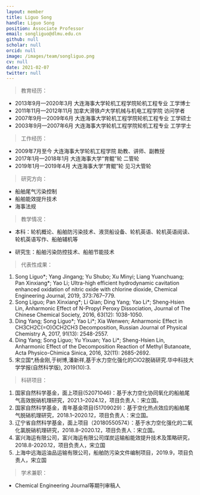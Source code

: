 ```yaml
---
layout: member
title: Liguo Song
handle: Liguo Song
position: Associate Professor
email: songliguo@dlmu.edu.cn
github: null
scholar: null
orcid: null
image: /images/team/songliguo.png
cv: null
date: 2021-02-07
twitter: null
---
```


>教育经历：

- 2013年9月—2020年3月 大连海事大学轮机工程学院轮机工程专业 工学博士
- 2011年11月—2012年11月 加拿大滑铁卢大学机械与机电工程学院 访问学者
- 2007年9月—2009年6月 大连海事大学轮机工程学院轮机工程专业 工学硕士
- 2003年9月—2007年6月 大连海事大学轮机工程学院轮机工程专业 工学学士

>工作经历：

- 2009年7月至今 大连海事大学轮机工程学院 助教、讲师、副教授
- 2017年1月—2018年1月 大连海事大学“育鲲”轮 二管轮
- 2019年1月—2019年4月 大连海事大学“育鲲”轮 见习大管轮

>研究方向：

- 船舶尾气污染控制
- 船舶能效提升技术
- 海事法规

>教学情况：

- 本科：轮机概论、船舶防污染技术、液货船设备、轮机英语、轮机英语阅读、轮机英语写作、船舶辅机等

- 研究生：船舶污染防控技术、船舶节能技术

>代表性成果：

1. Song Liguo*; Yang Jingang; Yu Shubo; Xu Minyi; Liang Yuanchuang; Pan Xinxiang*; Yao Li; Ultra-high efficient hydrodynamic cavitation enhanced oxidation of nitric oxide with chlorine dioxide, Chemical Engineering Journal, 2019, 373:767–779.
2. Song Liguo; Pan Xinxiang*; Li Qian; Ding Yang; Yao Li*; Sheng‐Hsien Lin, Anharmonic Effect of N-Propyl Peroxy Dissociation, Journal of The Chinese Chemical Society, 2016, 63(12): 1038-1050.
3. Ding Yang; Song Liguo*; Yao Li*; Xia Wenwen; Anharmonic Effect in CH3CH2C(=O)OCH2CH3 Decomposition, Russian Journal of Physical Chemistry A, 2017, 91(13): 2548-2557.
4. Ding Yang; Song Liguo; Yu Yixuan; Yao Li*; Sheng-Hsien Lin, Anharmonic Effect of the Decomposition Reaction of Methyl Butanoate, Acta Physico-Chimica Sinica, 2016, 32(11): 2685-2692.
5. 宋立国*,杨金刚,于树博,潘新祥,基于水力空化强化的ClO2脱硝研究.华中科技大学学报(自然科学版), 2019(10):3.

>科研项目：

1. 国家自然科学基金，面上项目(52071046)：基于水力空化协同氧化的船舶尾气高效脱硝机理研究，2021.1–2024.12，项目负责人：宋立国。
2. 国家自然科学基金，青年基金项目(51709029)：基于空化热点效应的船舶尾气脱硝机理研究，2018.1–2020.12，项目负责人：宋立国。
3. 辽宁省自然科学基金，面上项目（20180550574）：基于水力空化强化的二氧化氯脱硝机理研究，2018.8–2020.12，项目负责人：宋立国。
4. 富兴海运有限公司，富兴海运有限公司煤炭运输船能效提升技术及策略研究，2018.8-2020.12，项目负责人，宋立国
5. 上海中远海运油品运输有限公司，船舶防污染文件编制项目，2019.9，项目负责人，宋立国

>学术兼职：

- Chemical Engineering Journal等期刊审稿人


